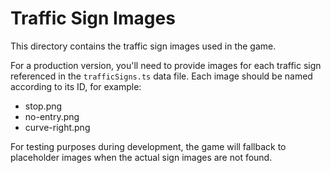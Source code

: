 # Traffic Sign Images

This directory contains the traffic sign images used in the game.

For a production version, you'll need to provide images for each traffic sign referenced in the `trafficSigns.ts` data file. Each image should be named according to its ID, for example:
- stop.png
- no-entry.png
- curve-right.png

For testing purposes during development, the game will fallback to placeholder images when the actual sign images are not found.